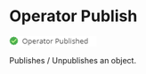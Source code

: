 # Operator Publish

![Settings](../../../img/csvimport/operator_published.png)

Publishes / Unpublishes an object.

